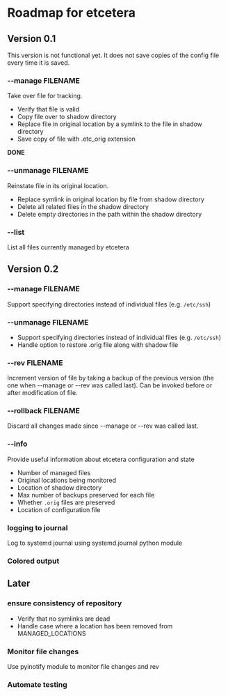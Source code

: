 # Roadmap for etcetera #

## Version 0.1 ##

This version is not functional yet. It does not save copies of the config file every time it is saved.

### --manage FILENAME ###

Take over file for tracking.

* Verify that file is valid
* Copy file over to shadow directory
* Replace file in original location by a symlink to the file in shadow directory
* Save copy of file with .etc_orig extension

**DONE**

### --unmanage FILENAME ###

Reinstate file in its original location.

* Replace symlink in original location by file from shadow directory
* Delete all related files in the shadow directory
* Delete empty directories in the path within the shadow directory

### --list ###

List all files currently managed by etcetera

## Version 0.2 ##

### --manage FILENAME ###

Support specifying directories instead of individual files (e.g. `/etc/ssh`)

### --unmanage FILENAME ###

* Support specifying directories instead of individual files (e.g. `/etc/ssh`)
* Handle option to restore .orig file along with shadow file

### --rev FILENAME ###

Increment version of file by taking a backup of the previous version (the one when --manage or --rev was called last).
Can be invoked before or after modification of file.

### --rollback FILENAME ###

Discard all changes made since --manage or --rev was called last.

### --info ###

Provide useful information about etcetera configuration and state

* Number of managed files
* Original locations being monitored
* Location of shadow directory
* Max number of backups preserved for each file
* Whether `.orig` files are preserved
* Location of configuration file

### logging to journal ###

Log to systemd journal using systemd.journal python module

### Colored output ###

## Later ##

### ensure consistency of repository ### 

* Verify that no symlinks are dead
* Handle case where a location has been removed from MANAGED_LOCATIONS

### Monitor file changes ###

Use pyinotify module to monitor file changes and rev

### Automate testing ###